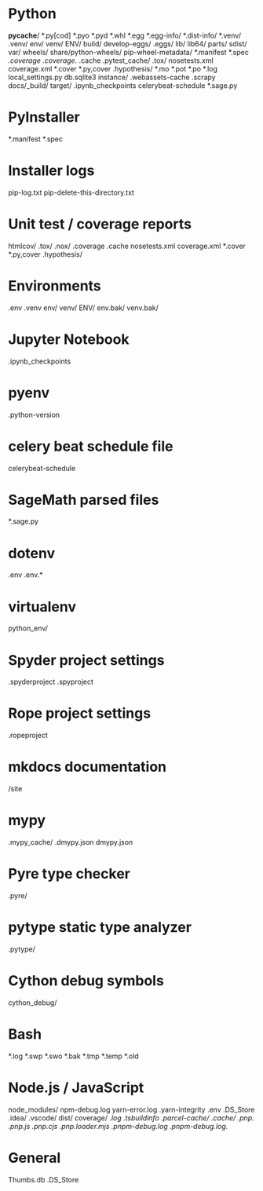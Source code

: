 # Python
__pycache__/
*.py[cod]
*.pyo
*.pyd
*.whl
*.egg
*.egg-info/
*.dist-info/
*.venv/
.venv/
env/
venv/
ENV/
build/
develop-eggs/
.eggs/
lib/
lib64/
parts/
sdist/
var/
wheels/
share/python-wheels/
pip-wheel-metadata/
*.manifest
*.spec
*.coverage
.coverage.*
.cache
.pytest_cache/
.tox/
nosetests.xml
coverage.xml
*.cover
*.py,cover
.hypothesis/
*.mo
*.pot
*.po
*.log
local_settings.py
db.sqlite3
instance/
.webassets-cache
.scrapy
docs/_build/
target/
.ipynb_checkpoints
celerybeat-schedule
*.sage.py
# PyInstaller
*.manifest
*.spec
# Installer logs
pip-log.txt
pip-delete-this-directory.txt
# Unit test / coverage reports
htmlcov/
.tox/
.nox/
.coverage
.cache
nosetests.xml
coverage.xml
*.cover
*.py,cover
.hypothesis/
# Environments
.env
.venv
env/
venv/
ENV/
env.bak/
venv.bak/
# Jupyter Notebook
.ipynb_checkpoints
# pyenv
.python-version
# celery beat schedule file
celerybeat-schedule
# SageMath parsed files
*.sage.py
# dotenv
.env
.env.*
# virtualenv
python_env/
# Spyder project settings
.spyderproject
.spyproject
# Rope project settings
.ropeproject
# mkdocs documentation
/site
# mypy
.mypy_cache/
.dmypy.json
dmypy.json
# Pyre type checker
.pyre/
# pytype static type analyzer
.pytype/
# Cython debug symbols
cython_debug/

# Bash
*.log
*.swp
*.swo
*.bak
*.tmp
*.temp
*.old

# Node.js / JavaScript
node_modules/
npm-debug.log
yarn-error.log
.yarn-integrity
.env
.DS_Store
.idea/
.vscode/
dist/
coverage/
*.log
*.tsbuildinfo
.parcel-cache/
.cache/
.pnp.*
.pnp.js
.pnp.cjs
.pnp.loader.mjs
.pnpm-debug.log
.pnpm-debug.log.*

# General
Thumbs.db
.DS_Store
